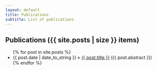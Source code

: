 ```yaml
---
layout: default
title: Publications 
subtitle: List of publications
---
```


<div id="post">
  <h2>Publications ({{ site.posts | size }} items)</h2>
  <ul>
    {% for post in site.posts %}
      <li><span>{{ post.date | date_to_string }}</span> &raquo; <a href="/trialsolution.github.com{{ post.url }}">{{ post.title }}</a> <span>({{ post.abstract }})</span></li>
    {% endfor %}
  </ul>
</div>


